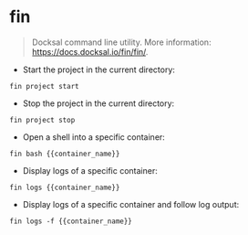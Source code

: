 # fin

> Docksal command line utility.
> More information: <https://docs.docksal.io/fin/fin/>.

- Start the project in the current directory:

`fin project start`

- Stop the project in the current directory:

`fin project stop`

- Open a shell into a specific container:

`fin bash {{container_name}}`

- Display logs of a specific container:

`fin logs {{container_name}}`

- Display logs of a specific container and follow log output:

`fin logs -f {{container_name}}`
